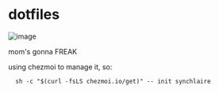 # dotfiles

![image](https://user-images.githubusercontent.com/66689988/193984952-12386054-6e77-4279-beab-6fdc08fb6b9f.png)


mom's gonna FREAK


using chezmoi to manage it, so:

      sh -c "$(curl -fsLS chezmoi.io/get)" -- init synchlaire
